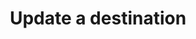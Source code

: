 ---
content-type: "embed-endpoint"
endpoint: "destinations"
key: "update-a-destination"
version: "3"
order: 2


title: "Update a destination"
method: "put"
short-url: |
  /v{{ object.version }}{{ object.endpoint-url }}/{id}
full-url: |
  {{ page.api-base-url }}{{ endpoint.short-url | flatify }}
description: "Updates a destination. Modifications to the `type` attribute are not supported."


arguments:
  - name: "id"
    required: true
    description: "A path parameter corresponding to the unique ID of the destination to be updated."

  - name: "type"
    required: true
    description: |
      The destination type, which is one of: 

      - `redshift`
      - `postgres`
      - `snowflake`

  - name: "connection"
    required: true
    description: "A [Destination Form Properties object]({{ page.anchors.form-properties.destination-forms.section }}) corresponding to the value of `type`."


returns: "A [Destination object]({{ page.anchors.core-objects.destinations.object }})."


examples:
  - type: "request"
    language: "curl"
    code: |
      curl -X {{ endpoint.method | upcase }} {{ endpoint.full-url | flatify | strip_newlines }}
           -H "Authorization: Bearer <ACCESS_TOKEN>" 
           -H "Content-Type: application/json"
           -d "{
                "type":"postgres",
                "connection": {
                  "host": "<HOST>",
                  "port": 5432,
                  "username": "<USERNAME>",
                  "database": "<DATABASE>",
                  "password": "<PASSWORD>",
                  "ssl": false
                  }
              }"

  - type: "response"
    language: "json"
    code: |
      {  
        "id":"<DESTINATION_ID>",
        "type":"postgres",
        "created_at":"2018-02-06T15:36:36Z",
        "updated_at":"2018-02-06T18:55:43Z",
        "connection": {
            "host":"<HOST>",
            "port":5432,
            "username":"<USERNAME>",
            "database":"<DATABASE>",
            "password":"<PASSWORD>",
            "ssl":false
        },
        "last_check":{
            "error": false,
            "started_at":"2018-02-06T16:15:19Z",
            "completed_at":"2018-02-06T16:16:21Z"
        }
      }
  - type: "errors"
    language: "json"
    errors:
      - name: "Invalid destination ID"
        type: &400 "400 Bad Request"
        fix-it: |
          Occurs when the ID passed in the request URL is invalid.
        code: |
          "invalid connection id"

      - name: "Incorrect type"
        type: *400
        fix-it: |
          Occurs when the value of `type` doesn't match the existing value.

          For example: If the destination was created with a `type` of `redshift` and you attempt to update it with `type: postgres`.
        code: |
          "this API endpoint does not support modifying destination type"

      - name: "Prohibited arguments"
        type: *400
        fix-it: |
          Occurs when:

          - Arguments other than `type` and `connection` are included in the request
          - Properties in the `connection` argument are incorrectly typed. For example: `port` is sent as a `string` instead of an `integer`

        code: |
            "body must be a map with type = redshift, postgres, or snowflake. required-keys = type, connection"
---
